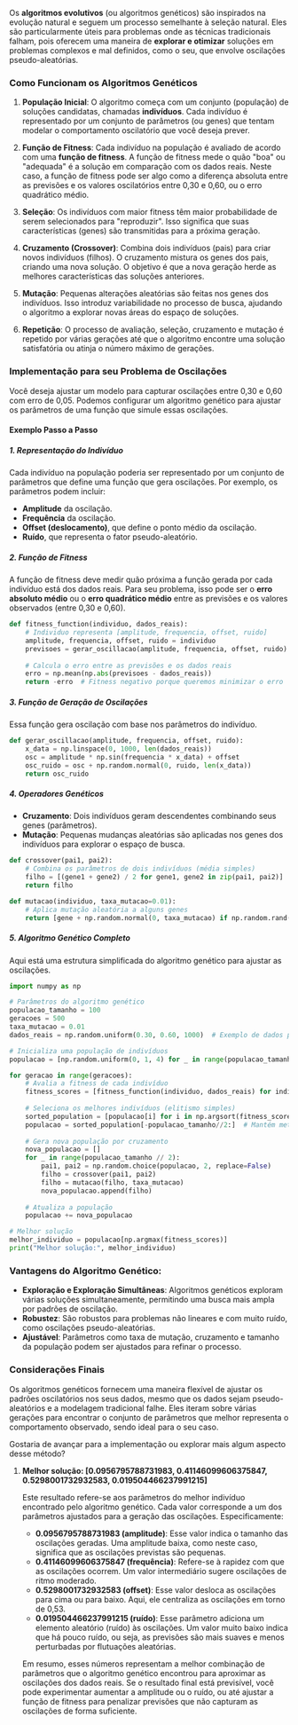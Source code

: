 Os **algoritmos evolutivos** (ou algoritmos genéticos) são inspirados na evolução natural e seguem um processo semelhante à seleção natural. Eles são particularmente úteis para problemas onde as técnicas tradicionais falham, pois oferecem uma maneira de **explorar e otimizar** soluções em problemas complexos e mal definidos, como o seu, que envolve oscilações pseudo-aleatórias.

### Como Funcionam os Algoritmos Genéticos
1. **População Inicial**: O algoritmo começa com um conjunto (população) de soluções candidatas, chamadas **indivíduos**. Cada indivíduo é representado por um conjunto de parâmetros (ou genes) que tentam modelar o comportamento oscilatório que você deseja prever.
   
2. **Função de Fitness**: Cada indivíduo na população é avaliado de acordo com uma **função de fitness**. A função de fitness mede o quão "boa" ou "adequada" é a solução em comparação com os dados reais. Neste caso, a função de fitness pode ser algo como a diferença absoluta entre as previsões e os valores oscilatórios entre 0,30 e 0,60, ou o erro quadrático médio.

3. **Seleção**: Os indivíduos com maior fitness têm maior probabilidade de serem selecionados para "reproduzir". Isso significa que suas características (genes) são transmitidas para a próxima geração.

4. **Cruzamento (Crossover)**: Combina dois indivíduos (pais) para criar novos indivíduos (filhos). O cruzamento mistura os genes dos pais, criando uma nova solução. O objetivo é que a nova geração herde as melhores características das soluções anteriores.

5. **Mutação**: Pequenas alterações aleatórias são feitas nos genes dos indivíduos. Isso introduz variabilidade no processo de busca, ajudando o algoritmo a explorar novas áreas do espaço de soluções.

6. **Repetição**: O processo de avaliação, seleção, cruzamento e mutação é repetido por várias gerações até que o algoritmo encontre uma solução satisfatória ou atinja o número máximo de gerações.

### Implementação para seu Problema de Oscilações
Você deseja ajustar um modelo para capturar oscilações entre 0,30 e 0,60 com erro de 0,05. Podemos configurar um algoritmo genético para ajustar os parâmetros de uma função que simule essas oscilações.

#### Exemplo Passo a Passo

##### 1. Representação do Indivíduo
Cada indivíduo na população poderia ser representado por um conjunto de parâmetros que define uma função que gera oscilações. Por exemplo, os parâmetros podem incluir:
   - **Amplitude** da oscilação.
   - **Frequência** da oscilação.
   - **Offset (deslocamento)**, que define o ponto médio da oscilação.
   - **Ruído**, que representa o fator pseudo-aleatório.

##### 2. Função de Fitness
A função de fitness deve medir quão próxima a função gerada por cada indivíduo está dos dados reais. Para seu problema, isso pode ser o **erro absoluto médio** ou o **erro quadrático médio** entre as previsões e os valores observados (entre 0,30 e 0,60).

```python
def fitness_function(individuo, dados_reais):
    # Individuo representa [amplitude, frequencia, offset, ruido]
    amplitude, frequencia, offset, ruido = individuo
    previsoes = gerar_oscillacao(amplitude, frequencia, offset, ruido)
    
    # Calcula o erro entre as previsões e os dados reais
    erro = np.mean(np.abs(previsoes - dados_reais))
    return -erro  # Fitness negativo porque queremos minimizar o erro
```

##### 3. Função de Geração de Oscilações
Essa função gera oscilação com base nos parâmetros do indivíduo.

```python
def gerar_oscillacao(amplitude, frequencia, offset, ruido):
    x_data = np.linspace(0, 1000, len(dados_reais))
    osc = amplitude * np.sin(frequencia * x_data) + offset
    osc_ruido = osc + np.random.normal(0, ruido, len(x_data))
    return osc_ruido
```

##### 4. Operadores Genéticos
   - **Cruzamento**: Dois indivíduos geram descendentes combinando seus genes (parâmetros).
   - **Mutação**: Pequenas mudanças aleatórias são aplicadas nos genes dos indivíduos para explorar o espaço de busca.

```python
def crossover(pai1, pai2):
    # Combina os parâmetros de dois indivíduos (média simples)
    filho = [(gene1 + gene2) / 2 for gene1, gene2 in zip(pai1, pai2)]
    return filho

def mutacao(individuo, taxa_mutacao=0.01):
    # Aplica mutação aleatória a alguns genes
    return [gene + np.random.normal(0, taxa_mutacao) if np.random.rand() < 0.1 else gene for gene in individuo]
```

##### 5. Algoritmo Genético Completo
Aqui está uma estrutura simplificada do algoritmo genético para ajustar as oscilações.

```python
import numpy as np

# Parâmetros do algoritmo genético
populacao_tamanho = 100
geracoes = 500
taxa_mutacao = 0.01
dados_reais = np.random.uniform(0.30, 0.60, 1000)  # Exemplo de dados pseudo-aleatórios

# Inicializa uma população de indivíduos
populacao = [np.random.uniform(0, 1, 4) for _ in range(populacao_tamanho)]  # Amplitude, freq, offset, ruído

for geracao in range(geracoes):
    # Avalia a fitness de cada indivíduo
    fitness_scores = [fitness_function(individuo, dados_reais) for individuo in populacao]
    
    # Seleciona os melhores indivíduos (elitismo simples)
    sorted_population = [populacao[i] for i in np.argsort(fitness_scores)]
    populacao = sorted_population[-populacao_tamanho//2:]  # Mantém metade da população
    
    # Gera nova população por cruzamento
    nova_populacao = []
    for _ in range(populacao_tamanho // 2):
        pai1, pai2 = np.random.choice(populacao, 2, replace=False)
        filho = crossover(pai1, pai2)
        filho = mutacao(filho, taxa_mutacao)
        nova_populacao.append(filho)
    
    # Atualiza a população
    populacao += nova_populacao

# Melhor solução
melhor_individuo = populacao[np.argmax(fitness_scores)]
print("Melhor solução:", melhor_individuo)
```

### Vantagens do Algoritmo Genético:
- **Exploração e Exploração Simultâneas**: Algoritmos genéticos exploram várias soluções simultaneamente, permitindo uma busca mais ampla por padrões de oscilação.
- **Robustez**: São robustos para problemas não lineares e com muito ruído, como oscilações pseudo-aleatórias.
- **Ajustável**: Parâmetros como taxa de mutação, cruzamento e tamanho da população podem ser ajustados para refinar o processo.

### Considerações Finais
Os algoritmos genéticos fornecem uma maneira flexível de ajustar os padrões oscilatórios nos seus dados, mesmo que os dados sejam pseudo-aleatórios e a modelagem tradicional falhe. Eles iteram sobre várias gerações para encontrar o conjunto de parâmetros que melhor representa o comportamento observado, sendo ideal para o seu caso.

Gostaria de avançar para a implementação ou explorar mais algum aspecto desse método?

1) **Melhor solução: [0.0956795788731983, 0.41146099606375847, 0.5298001732932583, 0.019504466237991215]**

   Este resultado refere-se aos parâmetros do melhor indivíduo encontrado pelo algoritmo genético. Cada valor corresponde a um dos parâmetros ajustados para a geração das oscilações. Especificamente:

   - **0.0956795788731983 (amplitude)**: Esse valor indica o tamanho das oscilações geradas. Uma amplitude baixa, como neste caso, significa que as oscilações previstas são pequenas.
   - **0.41146099606375847 (frequência)**: Refere-se à rapidez com que as oscilações ocorrem. Um valor intermediário sugere oscilações de ritmo moderado.
   - **0.5298001732932583 (offset)**: Esse valor desloca as oscilações para cima ou para baixo. Aqui, ele centraliza as oscilações em torno de 0,53.
   - **0.019504466237991215 (ruído)**: Esse parâmetro adiciona um elemento aleatório (ruído) às oscilações. Um valor muito baixo indica que há pouco ruído, ou seja, as previsões são mais suaves e menos perturbadas por flutuações aleatórias.

   Em resumo, esses números representam a melhor combinação de parâmetros que o algoritmo genético encontrou para aproximar as oscilações dos dados reais. Se o resultado final está previsível, você pode experimentar aumentar a amplitude ou o ruído, ou até ajustar a função de fitness para penalizar previsões que não capturam as oscilações de forma suficiente.